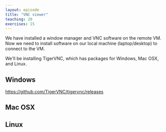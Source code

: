 ```yaml
---
layout: episode
title: "VNC viewer"
teaching: 20
exercises: 15
---
```


We have installed a window manager and VNC software on the remote VM. Now we need to install software on our local machine (laptop/desktop) to connect to the VM.

We'll be installing TigerVNC, which has packages for Windows, Mac OSX, and Linux.

## Windows

https://github.com/TigerVNC/tigervnc/releases

## Mac OSX

## Linux

